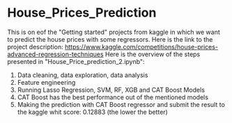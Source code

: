 # House_Prices_Prediction
This is on eof the "Getting started" projects from kaggle in which we want to predict the house prices with some regressors.
Here is the link to the project description: https://www.kaggle.com/competitions/house-prices-advanced-regression-techniques
Here is the overview of the steps presented in "House_Price_prediction_2.ipynb":
1) Data cleaning, data exploration, data analysis
2) Feature engineering
3) Running Lasso Regression, SVM, RF, XGB and CAT Boost Models
4) CAT Boost has the best performance out of the mentioned models
5) Making the prediction with CAT Boost regressor and submit the result to the kaggle whit score: 0.12883 (the lower the better)